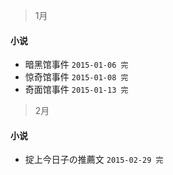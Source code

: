 > 1月

#### 小说

* 暗黑馆事件 `2015-01-06 完`
* 惊奇馆事件 `2015-01-08 完`
* 奇面馆事件 `2015-01-13 完`
 
> 2月

#### 小说

* 掟上今日子の推薦文 `2015-02-29 完`
